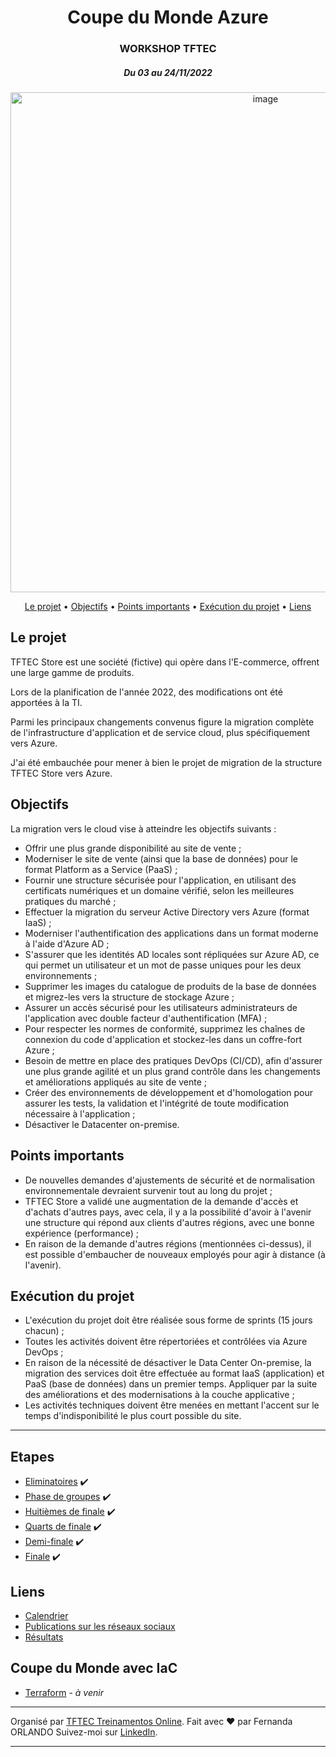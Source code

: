 <h1 align="center">
Coupe du Monde Azure
</h1>

<h3 align="center">
WORKSHOP TFTEC 
</h3>
<h5 align="center">
Du 03 au 24/11/2022
</h5>

<p align="center">
<img style="width:800px" alt="image" src="https://user-images.githubusercontent.com/43493818/201467790-2ef5760e-1bc4-40dd-8b05-be1e0e66bef1.png">
</p>


<p align="center">
 <a href="#le-projet">Le projet</a> • 
 <a href="#objectifs">Objectifs</a> •
 <a href="#points-importants">Points importants</a> • 
 <a href="#exécution-du-projet">Exécution du projet</a> • 
 <a href="#liens">Liens</a> 
 </p>


## **Le projet**

TFTEC Store est une société (fictive) qui opère dans l'E-commerce, offrent une large gamme de produits.

Lors de la planification de l'année 2022, des modifications ont été apportées à la TI.

Parmi les principaux changements convenus figure la migration complète de l'infrastructure d'application et de service cloud, plus spécifiquement vers Azure.

J'ai été embauchée pour mener à bien le projet de migration de la structure TFTEC Store vers Azure.


## **Objectifs**

La migration vers le cloud vise à atteindre les objectifs suivants :

- Offrir une plus grande disponibilité au site de vente ;
- Moderniser le site de vente (ainsi que la base de données) pour le format Platform as a Service (PaaS) ;
- Fournir une structure sécurisée pour l'application, en utilisant des certificats numériques et un domaine vérifié, selon les meilleures pratiques du marché ;
- Effectuer la migration du serveur Active Directory vers Azure (format IaaS) ;
- Moderniser l'authentification des applications dans un format moderne à l'aide d'Azure AD ;
- S'assurer que les identités AD locales sont répliquées sur Azure AD, ce qui permet un utilisateur et un mot de passe uniques pour les deux environnements ;
- Supprimer les images du catalogue de produits de la base de données et migrez-les vers la structure de stockage Azure ;
- Assurer un accès sécurisé pour les utilisateurs administrateurs de l'application avec double facteur d'authentification (MFA) ;
- Pour respecter les normes de conformité, supprimez les chaînes de connexion du code d'application et stockez-les dans un coffre-fort Azure ;
- Besoin de mettre en place des pratiques DevOps (CI/CD), afin d'assurer une plus grande agilité et un plus grand contrôle dans les changements et améliorations appliqués au site de vente ;
- Créer des environnements de développement et d'homologation pour assurer les tests, la validation et l'intégrité de toute modification nécessaire à l'application ;
- Désactiver le Datacenter on-premise.


## **Points importants**

- De nouvelles demandes d'ajustements de sécurité et de normalisation environnementale devraient survenir tout au long du projet ;
- TFTEC Store a validé une augmentation de la demande d'accès et d'achats d'autres pays, avec cela, il y a la possibilité d'avoir à l'avenir une structure qui répond aux clients d'autres régions, avec une bonne expérience (performance) ;
- En raison de la demande d'autres régions (mentionnées ci-dessus), il est possible d'embaucher de nouveaux employés pour agir à distance (à l'avenir).


## **Exécution du projet**

- L'exécution du projet doit être réalisée sous forme de sprints (15 jours chacun) ;
- Toutes les activités doivent être répertoriées et contrôlées via Azure DevOps ;
- En raison de la nécessité de désactiver le Data Center On-premise, la migration des services doit être effectuée au format IaaS (application) et PaaS (base de données) dans un premier temps. Appliquer par la suite des améliorations et des modernisations à la couche applicative ;
- Les activités techniques doivent être menées en mettant l'accent sur le temps d'indisponibilité le plus court possible du site.


---

## **Etapes**

- [Eliminatoires](https://github.com/Kastrupf/coupe-du-monde-azure/blob/main/etapes/eliminatoires.md) ✔️
- [Phase de groupes](https://github.com/Kastrupf/coupe-du-monde-azure/blob/main/etapes/phase-de-groupes.md) ✔️
- [Huitièmes de finale](https://github.com/Kastrupf/coupe-du-monde-azure/blob/main/etapes/huitiemes-de-finale.md) ✔️
- [Quarts de finale](https://github.com/Kastrupf/coupe-du-monde-azure/blob/main/etapes/quarts-de-finale.md) ✔️
- [Demi-finale](https://github.com/Kastrupf/coupe-du-monde-azure/blob/main/etapes/demi-finale.md) ✔️
- [Finale](https://github.com/Kastrupf/coupe-du-monde-azure/blob/26c00f3299c5e0bfae68a9615070992a4b8902d9/etapes/finale.md) ✔️


## **Liens**

- [Calendrier](https://github.com/Kastrupf/coupe-du-monde-azure/blob/main/extras/calendrier.md)
- [Publications sur les réseaux sociaux](https://github.com/Kastrupf/coupe-du-monde-azure/blob/main/extras/publication.md)
- [Résultats](https://github.com/Kastrupf/coupe-du-monde-azure/blob/main/Suppléments/resultats.md)


## **Coupe du Monde avec IaC**

- [Terraform](https://github.com/Kastrupf/coupe-du-monde-azure/tree/main/terraform/) - *à venir*

---

Organisé par [TFTEC Treinamentos Online](https://www.tftec.com.br). 
Fait avec ❤️ par Fernanda ORLANDO 
Suivez-moi sur [LinkedIn](https://www.linkedin.com/in/fernandaorlando/).

---
